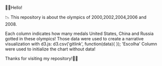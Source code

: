 🙋‍♂️Hello!

📉 This repository is about the olympics of 2000,2002,2004,2006 and 2008.

Each column indicates how many medals United States, China and Russia gotted in these olympics!
Those data were used to create a narrative visualization with d3.js: d3.csv('gitlink', function(data){ });
'Escolha' Column were used to initialize the chart without data!

Thanks for visiting my repository!🙋‍♂️
